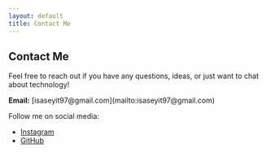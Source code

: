 ```yaml
---
layout: default
title: Contact Me
---
```


<section class="contact-section">
  <div class="contact-content">
    <h2>Contact Me</h2>
    <p>Feel free to reach out if you have any questions, ideas, or just want to chat about technology!</p>
    <p><strong>Email:</strong> [isaseyit97@gmail.com](mailto:isaseyit97@gmail.com)</p>
    <p>Follow me on social media:</p>
    <ul>
      <li><a href="https://www.instagram.com/isa_seyitt" target="_blank">Instagram</a></li>
      <li><a href="https://github.com/isaseyit" target="_blank">GitHub</a></li>
    </ul>
  </div>
</section>
